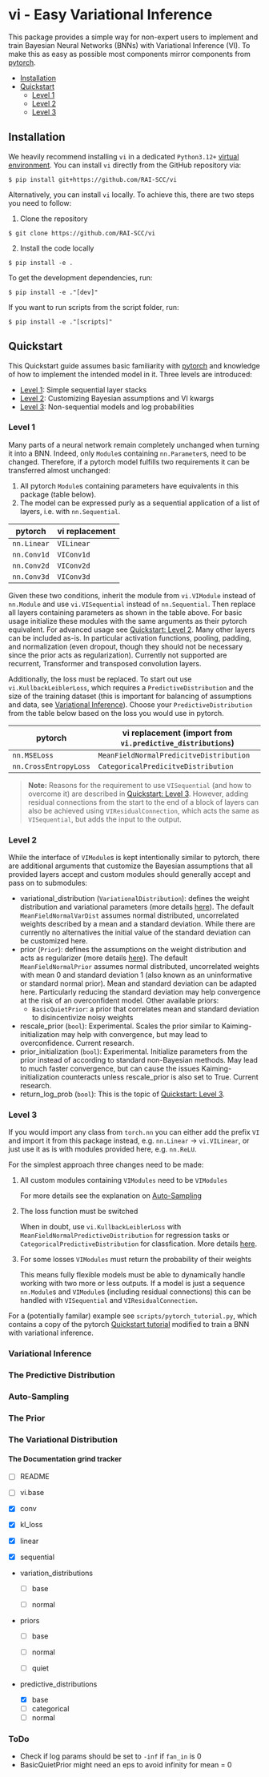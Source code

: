 # vi - Easy Variational Inference

This package provides a simple way for non-expert users to implement and
train Bayesian Neural Networks (BNNs) with Variational Inference (VI).
To make this as easy as possible most components mirror components from
[pytorch](https://pytorch.org/docs/stable/index.html).

- [Installation](#installation)
- [Quickstart](#quickstart)
  - [Level 1](#level-1)
  - [Level 2](#level-2)
  - [Level 3](#level-3)

## Installation

We heavily recommend installing ``vi`` in a dedicated `Python3.12+` [virtual environment](https://docs.python.org/3/library/venv.html).
You can install ``vi`` directly from the GitHub repository via:

```console
$ pip install git+https://github.com/RAI-SCC/vi
```

Alternatively, you can install ``vi`` locally. To achieve this, there are two steps you need to follow:

1. Clone the repository

```console
$ git clone https://github.com/RAI-SCC/vi
```

2. Install the code locally

```console
$ pip install -e .
```

To get the development dependencies, run:

```console
$ pip install -e ."[dev]"
```

If you want to run scripts from the script folder, run:

```console
$ pip install -e ."[scripts]"
```


## Quickstart

This Quickstart guide assumes basic familiarity with [pytorch](https://pytorch.org/docs/stable/index.html)
and knowledge of how to implement the intended model in it.
Three levels are introduced:
- [Level 1](#level-1): Simple sequential layer stacks
- [Level 2](#level-2): Customizing Bayesian assumptions and VI kwargs
- [Level 3](#level-3): Non-sequential models and log probabilities

### Level 1

Many parts of a neural network remain completely unchanged when turning it into a BNN.
Indeed, only `Module`s containing `nn.Parameter`s, need to be changed. Therefore, if a
pytorch model fulfills two requirements it can be transferred almost unchanged:

1. All pytorch `Module`s containing parameters have equivalents in this package (table below).
2. The model can be expressed purly as a sequential application of a list of layers, i.e.
with `nn.Sequential`.

| pytorch     | vi replacement |
|-------------|----------------|
| `nn.Linear` | `VILinear`     |
| `nn.Conv1d` | `VIConv1d`     |
| `nn.Conv2d` | `VIConv2d`     |
| `nn.Conv3d` | `VIConv3d`     |

Given these two conditions, inherit the module from `vi.VIModule` instead of `nn.Module`
and use `vi.VISequential` instead of `nn.Sequential`. Then replace all layers
containing parameters as shown in the table above. For basic usage initialize these
modules with the same arguments as their pytorch equivalent. For advanced usage see
[Quickstart: Level 2](#level-2). Many other layers can be included as-is. In particular
activation functions, pooling, padding, and normalization (even dropout, though they
should not be necessary since the prior acts as regularization). Currently not supported
are recurrent, Transformer and transposed convolution layers.

Additionally, the loss must be replaced. To start out use `vi.KullbackLeiblerLoss`,
which requires a `PredictiveDistribution` and the size of the training dataset (this is
important for balancing of assumptions and data, see
[Variational Inference](#variational-inference)).
Choose your `PredictiveDistribution` from the table below based on the loss you would
use in pytorch.

| pytorch               | vi replacement (import from `vi.predictive_distributions`) |
|-----------------------|------------------------------------------------------------|
| `nn.MSELoss`          | `MeanFieldNormalPredicitveDistribution`                    |
| `nn.CrossEntropyLoss` | `CategoricalPredicitveDistribution`                        |

> **Note:** Reasons for the requirement to use `VISequential` (and how to overcome it)
> are described in [Quickstart: Level 3](#level-3). However, adding residual connections
> from the start to the end of a block of layers can also be achieved using
> `VIResidualConnection`, which acts the same as `VISequential`, but adds the input to
> the output.

### Level 2

While the interface of `VIModule`s is kept intentionally similar to pytorch, there are
additional arguments that customize the Bayesian assumptions that all provided layers
accept and custom modules should generally accept and pass on to submodules:
- variational_distribution (`VariationalDistribution`): defines the weight distribution
and variational parameters (more details [here](#the-variational-distribution)). The
default `MeanFieldNormalVarDist` assumes normal distributed, uncorrelated weights
described by a mean and a standard deviation. While there are currently no alternatives
the initial value of the standard deviation can be customized here.
- prior (`Prior`): defines the assumptions on the weight distribution and acts as
regularizer (more details [here](#the-prior)). The default `MeanFieldNormalPrior`
assumes normal distributed, uncorrelated weights with mean 0 and standard deviation 1
  (also known as an uninformative or standard normal prior). Mean and standard deviation
can be adapted here. Particularly reducing the standard deviation may help convergence
at the risk of an overconfident model. Other available priors:
  - `BasicQuietPrior`: a prior that correlates mean and standard deviation to
  disincentivize noisy weights
- rescale_prior (`bool`): Experimental. Scales the prior similar to Kaiming-initialization
may help with convergence, but may lead to overconfidence. Current research.
- prior_initialization (`bool`): Experimental. Initialize parameters from the prior
instead of according to standard non-Bayesian methods. May lead to much faster
convergence, but can cause the issues Kaiming-initialization counteracts unless
rescale_prior is also set to True. Current research.
- return_log_prob (`bool`): This is the topic of [Quickstart: Level 3](#level-3).

### Level 3



If you would import any class from `torch.nn` you can either add the prefix `VI` and import it
from this package instead, e.g. `nn.Linear`  &rarr; `vi.VILinear`, or just
use it as is with modules provided here, e.g. `nn.ReLU`.

For the simplest approach three changes need to be made:
1. All custom modules containing `VIModules` need to be `VIModules`

    For more details see the explanation on [Auto-Sampling](#auto-sampling)

2. The loss function must be switched

    When in doubt, use `vi.KullbackLeiblerLoss` with `MeanFieldNormalPredictiveDistribution` for regression tasks
    or `CategoricalPredictiveDistribution` for classfication. More details [here](#the-predictive-distribution).

3. For some losses `VIModules` must return the probability of their weights

    This means fully flexible models must be able to dynamically handle
    working with two more or less outputs. If a model is just a sequence
    `nn.Module`s and `VIModule`s (including residual connections) this can
    be handled with `VISequential` and `VIResidualConnection`.

For a (potentially familar) example see `scripts/pytorch_tutorial.py`, which
contains a copy of the pytorch [Quickstart tutorial](https://pytorch.org/tutorials/beginner/basics/quickstart_tutorial.html)
modified to train a BNN with variational inference.

### Variational Inference

### The Predictive Distribution

### Auto-Sampling

### The Prior

### The Variational Distribution


#### The Documentation grind tracker

- [ ] README
- [ ] vi.base
- [x] conv
- [x] kl_loss
- [x] linear
- [x] sequential


- variation_distributions

    - [ ] base
    - [ ] normal


- priors

    - [ ] base
    - [ ] normal
    - [ ] quiet


- predictive_distributions

  - [x] base
  - [ ] categorical
  - [ ] normal

### ToDo

- Check if log params should be set to `-inf` if `fan_in` is 0
- BasicQuietPrior might need an eps to avoid infinity for mean = 0
